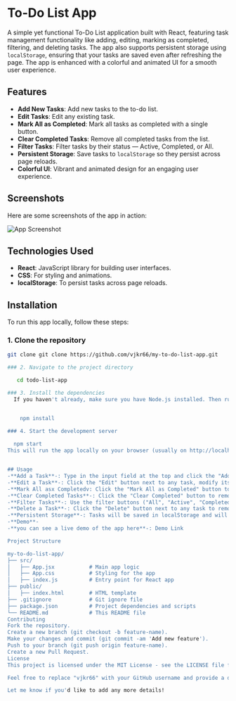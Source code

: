 # To-Do List App

A simple yet functional To-Do List application built with React, featuring task management functionality like adding, editing, marking as completed, filtering, and deleting tasks. The app also supports persistent storage using `localStorage`, ensuring that your tasks are saved even after refreshing the page. The app is enhanced with a colorful and animated UI for a smooth user experience.

## Features

- **Add New Tasks**: Add new tasks to the to-do list.
- **Edit Tasks**: Edit any existing task.
- **Mark All as Completed**: Mark all tasks as completed with a single button.
- **Clear Completed Tasks**: Remove all completed tasks from the list.
- **Filter Tasks**: Filter tasks by their status — Active, Completed, or All.
- **Persistent Storage**: Save tasks to `localStorage` so they persist across page reloads.
- **Colorful UI**: Vibrant and animated design for an engaging user experience.

## Screenshots

Here are some screenshots of the app in action:

![App Screenshot](./images/screenshot1.png)

## Technologies Used

- **React**: JavaScript library for building user interfaces.
- **CSS**: For styling and animations.
- **localStorage**: To persist tasks across page reloads.

## Installation

To run this app locally, follow these steps:

### 1. Clone the repository

```bash
git clone git clone https://github.com/vjkr66/my-to-do-list-app.git

### 2. Navigate to the project directory

   cd todo-list-app

### 3. Install the dependencies
  If you haven't already, make sure you have Node.js installed. Then run:


    npm install

### 4. Start the development server
  
  npm start
This will run the app locally on your browser (usually on http://localhost:3000).


## Usage
-**Add a Task**-: Type in the input field at the top and click the "Add Task" button to add a new task.
-**Edit a Task**-: Click the "Edit" button next to any task, modify its text, and click "Save Changes".
-**Mark All asx Completedv: Click the "Mark All as Completed" button to mark all tasks as done.
-**Clear Completed Tasks**-: Click the "Clear Completed" button to remove all completed tasks from the list.
-**Filter Tasks**-: Use the filter buttons ("All", "Active", "Completed") to view tasks by their current status.
-**Delete a Task**-: Click the "Delete" button next to any task to remove it from the list.
-**Persistent Storage**-: Tasks will be saved in localStorage and will persist after refreshing the page.
-**Demo**-
-**you can see a live demo of the app here**-: Demo Link

Project Structure

my-to-do-list-app/
├── src/
│   ├── App.jsx           # Main app logic
│   ├── App.css           # Styling for the app
│   ├── index.js          # Entry point for React app
├── public/
│   ├── index.html        # HTML template
├── .gitignore            # Git ignore file
├── package.json          # Project dependencies and scripts
└── README.md             # This README file
Contributing
Fork the repository.
Create a new branch (git checkout -b feature-name).
Make your changes and commit (git commit -am 'Add new feature').
Push to your branch (git push origin feature-name).
Create a new Pull Request.
License
This project is licensed under the MIT License - see the LICENSE file for details.

Feel free to replace "vjkr66" with your GitHub username and provide a demo link if you have one. This README file should help other developers and users understand how to use and contribute to the project.

Let me know if you'd like to add any more details!



